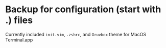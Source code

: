 # Backup for configuration (start with .) files
Currently included `init.vim`, `.zshrc`, and `Gruvbox` theme for MacOS Terminal.app
